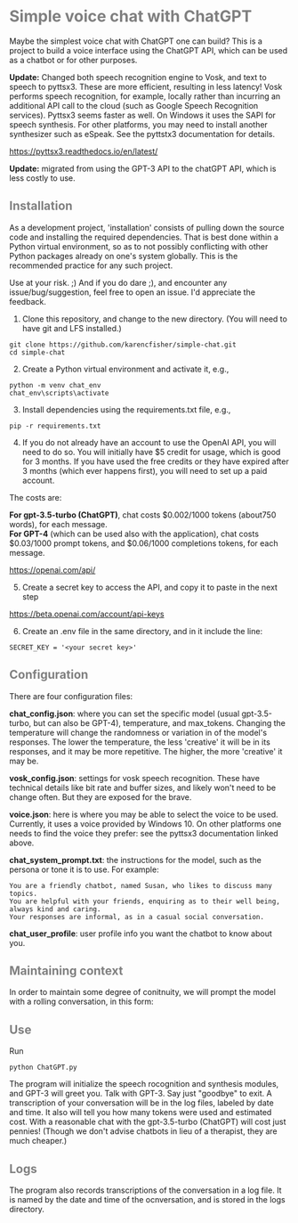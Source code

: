 <span style="color: gray">
<h1>Simple voice chat with ChatGPT</h1>
</span>

Maybe the simplest voice chat with ChatGPT one can build? This is a project to build a voice interface using the ChatGPT API, which can be used as a chatbot or for other purposes. 

<b>Update:</b> Changed both speech recognition engine to Vosk, and text to speech to pyttsx3. These are more efficient, resulting in less latency! Vosk performs
speech recognition, for example, locally rather than incurring an additional API call to the cloud (such as Google Speech Recognition services). Pyttsx3 seems
faster as well. On Windows it uses the SAPI for speech synthesis. For other platforms, you may need to install another synthesizer such as eSpeak. See the pyttstx3
documentation for details.

https://pyttsx3.readthedocs.io/en/latest/

<b>Update:</b> migrated from using the GPT-3 API to the chatGPT API, which is less costly to use.

<span style="color: gray">
<h2>Installation</h2>
</span>

As a development project, 'installation' consists of pulling down the source code and installing the required dependencies. That is best done within a Python virtual
environment, so as to not possibly conflicting with other Python packages already on one's system globally. This is the recommended practice for any such
project.

Use at your risk. ;) And if you do dare ;), and encounter any issue/bug/suggestion, feel free to open an issue. I'd appreciate the feedback.

1) Clone this repository, and change to the new directory. (You will need to have git and LFS installed.)

```
git clone https://github.com/karencfisher/simple-chat.git
cd simple-chat
```

2) Create a Python virtual environment and activate it, e.g., 

```
python -m venv chat_env
chat_env\scripts\activate
```

3) Install dependencies using the requirements.txt file, e.g.,

```
pip -r requirements.txt
```

4) If you do not already have an account to use the OpenAI API, you will need to do so. You 
will initially have $5 credit for usage, which is good for 3 months. If you have used the
free credits or they have expired after 3 months (which ever happens first), you will need to 
set up a paid account.

The costs are:

**For gpt-3.5-turbo (ChatGPT)**, chat costs $0.002/1000 tokens (about750 words), for each message.  
**For GPT-4** (which can be used also with the application), chat costs $0.03/1000
prompt tokens, and $0.06/1000 completions tokens, for each message.

https://openai.com/api/

5) Create a secret key to access the API, and copy it to paste in the next step

https://beta.openai.com/account/api-keys

6) Create an .env file in the same directory, and in it include the line:

```
SECRET_KEY = '<your secret key>'
```

<span style="color: gray">
<h2>Configuration</h2>
</span>

There are four configuration files:

**chat_config.json**: where you can set the specific model (usual gpt-3.5-turbo, but can also be GPT-4), temperature, and max_tokens. Changing the temperature will change the
randomness or variation in of the model's responses. The lower the temperature, the less 'creative' it will be in its responses, 
and it may be more repetitive. The higher, the more 'creative' it may be.

**vosk_config.json**: settings for vosk speech recognition. These have technical details like bit rate and buffer sizes, and likely
won't need to be change often. But they are exposed for the brave.

**voice.json**: here is where you may be able to select the voice to be used. Currently, it uses 
a voice provided by Windows 10. On other platforms one needs to find the voice they
prefer: see the pyttsx3 documentation linked above.

**chat_system_prompt.txt**: the instructions for the model, such as the persona or tone
it is to use. For example: 

```
You are a friendly chatbot, named Susan, who likes to discuss many topics.
You are helpful with your friends, enquiring as to their well being, always kind and caring. 
Your responses are informal, as in a casual social conversation.
```

**chat_user_profile**: user profile info you want the chatbot to know about you.

<span style="color: gray">
<h2>Maintaining context</h2>
</span>

In order to maintain some degree of conitnuity, we will prompt the model with a
rolling conversation, in this form:
       
<span style="color: gray">
<h2>Use</h2>
</span>

Run

```
python ChatGPT.py
```

The program will initialize the speech rocognition and synthesis modules, and GPT-3 will greet you. Talk with GPT-3. Say just "goodbye" to exit.
A transcription of your conversation will be in the log files, labeled by date and time. It also will tell
you how many tokens were used and estimated cost. With a reasonable chat with the gpt-3.5-turbo (ChatGPT)
will cost just pennies! (Though we don't advise chatbots in lieu of a therapist, they are much cheaper.)


<span style="color: gray">
<h2>Logs</h2>
</span>

The program also records transcriptions of the conversation in a log file. It is named by the date and time
of the ocnversation, and is stored in the logs directory.
